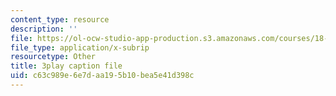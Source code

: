 ```yaml
---
content_type: resource
description: ''
file: https://ol-ocw-studio-app-production.s3.amazonaws.com/courses/18-02sc-multivariable-calculus-fall-2010/c63c989e6e7daa195b10bea5e41d398c_evxReCLA-fU.srt
file_type: application/x-subrip
resourcetype: Other
title: 3play caption file
uid: c63c989e-6e7d-aa19-5b10-bea5e41d398c
---
```

